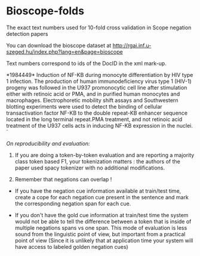 # Bioscope-folds
The exact text numbers used for 10-fold cross validation in Scope negation detection papers

You can download the bioscope dataset at  http://rgai.inf.u-szeged.hu/index.php?lang=en&page=bioscope 

Text numbers correspond to ids of the DocID in the xml mark-up.

<myxml>
<Document type="Biological_abstract"><DocID type="PMID"> *1984449* </DocID><DocumentPart type="Title">
<sentence id="S1.1">Induction of NF-KB during monocyte differentiation by HIV type 1 infection.</sentence></DocumentPart><DocumentPart type="AbstractText">
<sentence id="S1.2">The production of human immunodeficiency virus type 1 (HIV-1) progeny was followed in the U937 promonocytic cell line after stimulation either with retinoic acid or PMA, and in purified human monocytes and macrophages.</sentence>
<sentence id="S1.3">Electrophoretic mobility shift assays and Southwestern blotting experiments were used to detect the binding of cellular transactivation factor NF-KB to the double repeat-KB enhancer sequence located in the long terminal repeat.</sentence><sentence id="S1.4">PMA treatment, and <xcope id="X1.4.1"><cue type="negation" ref="X1.4.1">not</cue> retinoic acid treatment of the U937 cells</xcope> acts in inducing NF-KB expression in the nuclei.</sentence>
</myxml>`


*On reproducibility and evaluation:*

1. If you are doing a token-by-token evaluation and are reporting a majority class token based F1, your tokenization matters : the authors of the paper used spacy <link> tokenizer with no additional modifications.

2. Remember that negations can overlap !

* If you have the negation cue information available at train/test time, create a cope for each negation cue present in the sentence and  mark the corresponding  negation span for each cue.  

* If you don't have the  gold cue information at train/test time the system would not be able to tell the difference between a token that is inside of multiple negations spans vs one span.  This mode of evaluation is less sound from the linguistic point of view, but important from a practical point of view (Since it is unlikely that at application time your system will have access to labeled golden negation cues)

